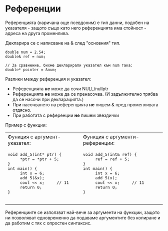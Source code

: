 # Референции

Референцията (наричана още псевдоним) е тип данни, подобен на указателя - защото също като него референцията има стойност -
адреса на друга променлива.

Декларира се с написване на & след "основния" тип.

    double num = 2.54;
    double& ref = num;
    
    // За сравнение, бихме декларирали указател към num така:
    double* pointer = &num;

Разлики между референция и указател:

- Референцията **не** може да сочи NULL/nullptr
- Референцията **не** може да се пренасочва. (И задължително трябва да се насочи при декларацията.)
- При насочването на референцията **не** пишем & пред променливата отдясно.
- При работата с референции **не** пишем звездички

Пример с функции:

<table>
  <tr>
    <td>Функция с аргумент-указател:</td>
    <td>Функция с аргументи-референции:</td>
  </tr>
  <tr>
    <td>
      <pre>
void add_5(int* ptr) {
     *ptr = *ptr + 5;
}
int main() {
     int x = 6;
     add_5(&x);
     cout << x;     // 11
     return 0;
}
      </pre>
    </td>
    <td>
      <pre>
void add_5(int& ref) {
     ref = ref + 5;
}
int main() {
     int x = 6;
     add_5(x);
     cout << x;     // 11
     return 0;
}
      </pre>
    </td>
  </tr>
<table>

Референциите се използват най-вече за аргументи на функции, защото ни позволяват едновременно да подаваме аргументите без копиране
и да работим с тях с опростен синтаксис.